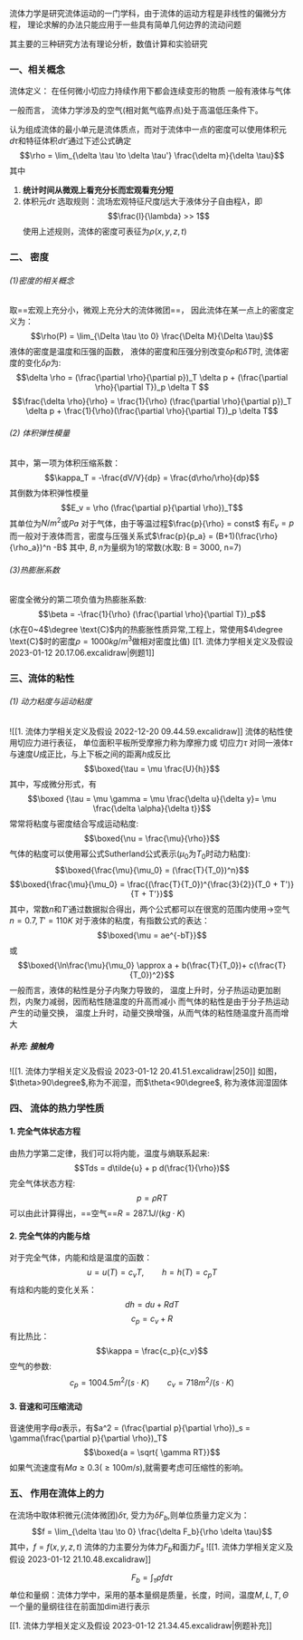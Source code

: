 流体力学是研究流体运动的一门学科，由于流体的运动方程是非线性的偏微分方程， 理论求解的办法只能应用于一些具有简单几何边界的流动问题

其主要的三种研究方法有理论分析，数值计算和实验研究

### 一、相关概念
流体定义： 在任何微小切应力持续作用下都会连续变形的物质
一般有液体与气体

一般而言， 流体力学涉及的空气(相对氮气临界点)处于高温低压条件下。

认为组成流体的最小单元是流体质点，而对于流体中一点的密度可以使用体积元$d\tau$和特征体积$d\tau'$通过下述公式确定
$$\rho = \lim_{\delta \tau \to \delta \tau'} \frac{\delta m}{\delta \tau}$$
其中
1. **统计时间从微观上看充分长而宏观看充分短**
2. 体积元$d\tau$ 选取规则：流场宏观特征尺度$l$远大于液体分子自由程$\lambda$，即
$$\frac{l}{\lambda} >> 1$$
使用上述规则，流体的密度可表征为$\rho(x,y,z,t)$

### 二、 密度
###### (1)密度的相关概念
取==宏观上充分小，微观上充分大的流体微团==， 因此流体在某一点上的密度定义为：
$$\rho(P) = \lim_{\Delta \tau \to 0} \frac{\Delta M}{\Delta \tau}$$
液体的密度是温度和压强的函数， 液体的密度和压强分别改变$\delta p$和$\delta T$时, 流体密度的变化$\delta \rho$为: 
$$\delta \rho = (\frac{\partial \rho}{\partial p})_T \delta p + (\frac{\partial \rho}{\partial  T})_p \delta T $$
$$\frac{\delta \rho}{\rho} = \frac{1}{\rho} (\frac{\partial \rho}{\partial p})_T \delta p + \frac{1}{\rho}(\frac{\partial \rho}{\partial  T})_p \delta T$$
###### (2) 体积弹性模量
其中，第一项为体积压缩系数：
$$\kappa_T = -\frac{dV/V}{dp} = \frac{d\rho/\rho}{dp}$$
其倒数为体积弹性模量
$$E_v = \rho (\frac{\partial p}{\partial \rho})_T$$
其单位为$N/m^2$或$Pa$
对于气体，由于等温过程$\frac{p}{\rho} = const$ 有$E_v = p$
而一般对于液体而言，密度与压强关系式$\frac{p}{p_a} = (B+1)(\frac{\rho}{\rho_a})^n -B$
其中,  $B,n$为量纲为1的常数(水取: B = 3000, n=7)
###### (3)热膨胀系数
密度全微分的第二项负值为热膨胀系数:
$$\beta = -\frac{1}{\rho} (\frac{\partial \rho}{\partial T})_p$$
(水在0~4$\degree \text{C}$内的热膨胀性质异常,工程上，常使用$4\degree \text{C}$时的密度$\rho = 1000kg/m^3$做相对密度比值)
[[1. 流体力学相关定义及假设 2023-01-12 20.17.06.excalidraw|例题1]]

### 三、流体的粘性
###### (1) 动力粘度与运动粘度
![[1. 流体力学相关定义及假设 2022-12-20 09.44.59.excalidraw]]
流体的粘性使用切应力进行表征， 单位面积平板所受摩擦力称为摩擦力或 切应力$\tau$
对同一液体$\tau$与速度$U$成正比，与上下板之间的距离$h$成反比
$$\boxed{\tau = \mu \frac{U}{h}}$$
其中，写成微分形式，有
$$\boxed {\tau = \mu \gamma = \mu \frac{\delta u}{\delta y}= \mu \frac{\delta \alpha}{\delta t}}$$
常常将粘度与密度结合写成运动粘度: 
$$\boxed{\nu = \frac{\mu}{\rho}}$$
气体的粘度可以使用幂公式Sutherland公式表示($\mu_0$为$T_0$时动力粘度): 
$$\boxed{\frac{\mu}{\mu_0} = (\frac{T}{T_0})^n}$$
$$\boxed{\frac{\mu}{\mu_0} = \frac{(\frac{T}{T_0})^{\frac{3}{2}}(T_0 + T')}{T + T'}}$$
其中，常数$n$和$T'$通过数据拟合得出，两个公式都可以在很宽的范围内使用->空气$n=0.7, T'=110K$
对于液体的粘度，有指数公式的表达： 
$$\boxed{\mu = ae^{-bT}}$$
或
$$\boxed{\ln\frac{\mu}{\mu_0} \approx a + b(\frac{T}{T_0})+ c(\frac{T}{T_0})^2}$$
一般而言，液体的粘性是分子内聚力导致的， 温度上升时，分子热运动更加剧烈，内聚力减弱，因而粘性随温度的升高而减小
而气体的粘性是由于分子热运动产生的动量交换， 温度上升时，动量交换增强，从而气体的粘性随温度升高而增大
##### 补充: 接触角
![[1. 流体力学相关定义及假设 2023-01-12 20.41.51.excalidraw|250]]
如图，$\theta>90\degree$,称为不润湿，而$\theta<90\degree$, 称为液体润湿固体

### 四、 流体的热力学性质
#### 1. 完全气体状态方程 
由热力学第二定律，我们可以将内能，温度与熵联系起来:
$$Tds = d\tilde{u} + p d(\frac{1}{\rho})$$
完全气体状态方程: 
$$p = \rho RT$$
可以由此计算得出，==空气==$R = 287.1J/(kg \cdot K)$

#### 2. 完全气体的内能与焓
对于完全气体，内能和焓是温度的函数：
$$u = u(T) = c_v T, \qquad h = h(T) = c_p T$$
有焓和内能的变化关系：
$$dh = du + RdT$$
$$c_p = c_v + R$$
有比热比：
$$\kappa = \frac{c_p}{c_v}$$
空气的参数:
$$c_p = 1004.5 m^2/(s \cdot K) \qquad  c_v = 718m^2/(s \cdot K)$$
#### 3. 音速和可压缩流动 
音速使用字母$a$表示，有$a^2 = (\frac{\partial p}{\partial \rho})_s =  \gamma(\frac{\partial p}{\partial \rho})_T$
$$\boxed{a = \sqrt{ \gamma RT}}$$
如果气流速度有$Ma \geq 0.3(\geq 100m/s)$,就需要考虑可压缩性的影响。


### 五、 作用在流体上的力
在流场中取体积微元(流体微团)$\delta \tau$, 受力为$\delta F_b$,则单位质量力定义为：
$$f =  \lim_{\delta \tau \to 0} \frac{\delta F_b}{\rho \delta \tau}$$
其中，$f = f(x,y,z,t)$
流体的力主要分为体力$F_b$和面力$F_s$
![[1. 流体力学相关定义及假设 2023-01-12 21.10.48.excalidraw]]

$$F_b  = \int_{\tau} \rho f d\tau $$
单位和量纲：流体力学中，采用的基本量纲是质量，长度，时间，温度$M,L,T,\Theta$
一个量的量纲往往在前面加dim进行表示

[[1. 流体力学相关定义及假设 2023-01-12 21.34.45.excalidraw|例题补充]]



